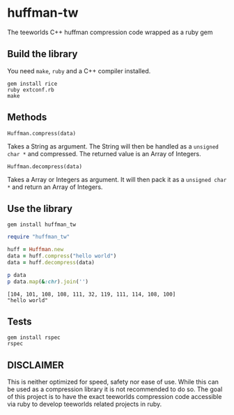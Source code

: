 # huffman-tw

The teeworlds C++ huffman compression code wrapped as a ruby gem 

## Build the library

You need ``make``, ``ruby`` and a C++ compiler installed.

    gem install rice
    ruby extconf.rb
    make

## Methods

``Huffman.compress(data)``

Takes a String as argument. The String will then be handled as a ``unsigned char *`` and compressed. The returned value is an Array of Integers.

``Huffman.decompress(data)``

Takes a Array or Integers as argument. It will then pack it as a ``unsigned char *`` and return an Array of Integers.

## Use the library

```
gem install huffman_tw
```

```ruby
require "huffman_tw"

huff = Huffman.new
data = huff.compress("hello world")
data = huff.decompress(data)

p data
p data.map(&:chr).join('')
```

```
[104, 101, 108, 108, 111, 32, 119, 111, 114, 108, 100]
"hello world"
```

## Tests

```
gem install rspec
rspec
```

## DISCLAIMER

This is neither optimized for speed, safety nor ease of use. While this can be used as a compression library it is not recommended to do so. The goal of this project is to have the exact teeworlds compression code accessible via ruby to develop teeworlds related projects in ruby.
